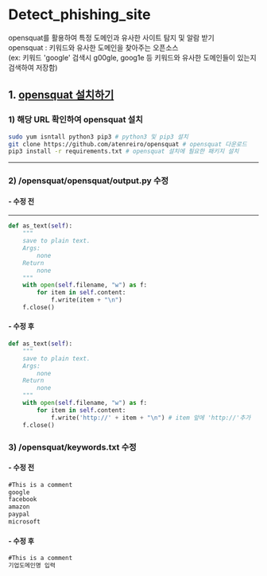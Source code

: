 # Detect_phishing_site
opensquat를 활용하여 특정 도메인과 유사한 사이트 탐지 및 알람 받기<br>
opensquat : 키워드와 유사한 도메인을 찾아주는 오픈소스<br> 
(ex: 키워드 'google' 검색시 g00gle, goog1e 등 키워드와 유사한 도메인들이 있는지 검색하여 저장함)

## 1. [opensquat 설치하기](https://github.com/atenreiro/opensquat#how-to-install)
### 1) 해당 URL 확인하여 opensquat 설치
```bash
sudo yum isntall python3 pip3 # python3 및 pip3 설치
git clone https://github.com/atenreiro/opensquat # opensquat 다운로드
pip3 install -r requirements.txt # opensquat 설치에 필요한 패키지 설치
```
---
### 2) /opensquat/opensquat/output.py 수정
#### - 수정 전
---
```py
def as_text(self):
    """
    save to plain text.
    Args:
        none
    Return
        none
    """
    with open(self.filename, "w") as f:
        for item in self.content:
            f.write(item + "\n")
    f.close()
```
#### - 수정 후
```py
def as_text(self):
    """
    save to plain text.
    Args:
        none
    Return
        none
    """
    with open(self.filename, "w") as f:
        for item in self.content:
            f.write('http://' + item + "\n") # item 앞에 'http://'추가
    f.close()
```
### 3) /opensquat/keywords.txt 수정
#### - 수정 전
```txt
#This is a comment
google
facebook
amazon
paypal
microsoft
```
#### - 수정 후
```txt
#This is a comment
기업도메인명 입력
```

